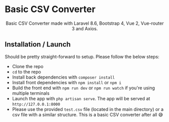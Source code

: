 # Basic CSV Converter

<p align="center">
Basic CSV Converter made with Laravel 8.6, Bootstrap 4, Vue 2, Vue-router 3 and Axios.
</p>

## Installation / Launch

Should be pretty straight-forward to setup. Please follow the below steps:

- Clone the repo
- ```cd``` to the repo
- Install back dependencies with ```composer install```
- Install front dependencies with ```npm install``` or ```npm i```
- Build the front end with ```npm run dev``` or ```npm run watch``` if you're using multiple terminals
- Launch the app with ```php artisan serve```. The app will be served at ```http://127.0.0.1:8000```
- Please use the provided ```test.csv``` file (located in the main directory) or a csv file with a similar structure. This is a basic CSV converter after all 😅
